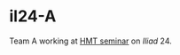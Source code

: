 # il24-A

Team A working at [HMT seminar](http://homermultitext.github.io/summerseminar2016/) on *Iliad* 24.

